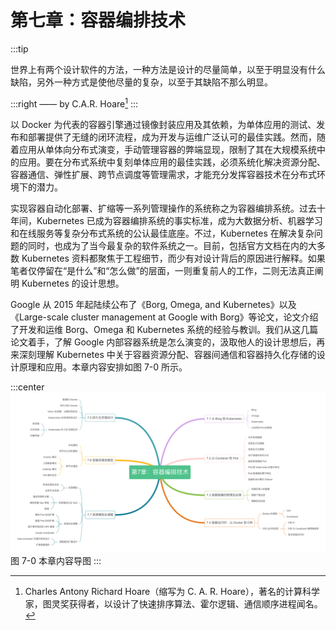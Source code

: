 # 第七章：容器编排技术

:::tip <a/>

世界上有两个设计软件的方法，一种方法是设计的尽量简单，以至于明显没有什么缺陷，另外一种方式是使他尽量的复杂，以至于其缺陷不那么明显。

:::right
—— by C.A.R. Hoare[^1]
:::

以 Docker 为代表的容器引擎通过镜像封装应用及其依赖，为单体应用的测试、发布和部署提供了无缝的闭环流程，成为开发与运维广泛认可的最佳实践。然而，随着应用从单体向分布式演变，手动管理容器的弊端显现，限制了其在大规模系统中的应用。要在分布式系统中复刻单体应用的最佳实践，必须系统化解决资源分配、容器通信、弹性扩展、跨节点调度等管理需求，才能充分发挥容器技术在分布式环境下的潜力。

实现容器自动化部署、扩缩等一系列管理操作的系统称之为容器编排系统。过去十年间，Kubernetes 已成为容器编排系统的事实标准，成为大数据分析、机器学习和在线服务等复杂分布式系统的公认最佳底座。不过，Kubernetes 在解决复杂问题的同时，也成为了当今最复杂的软件系统之一。目前，包括官方文档在内的大多数 Kubernetes 资料都聚焦于工程细节，而少有对设计背后的原因进行解释。如果笔者仅停留在“是什么”和“怎么做”的层面，一则重复前人的工作，二则无法真正阐明 Kubernetes 的设计思想。

Google 从 2015 年起陆续公布了《Borg, Omega, and Kubernetes》以及《Large-scale cluster management at Google with Borg》等论文，论文介绍了开发和运维 Borg、Omega 和 Kubernetes 系统的经验与教训。我们从这几篇论文着手，了解 Google 内部容器系统是怎么演变的，汲取他人的设计思想后，再来深刻理解 Kubernetes 中关于容器资源分配、容器间通信和容器持久化存储的设计原理和应用。本章内容安排如图 7-0 所示。

:::center
  ![](../assets/container-summary.png)<br/>
  图 7-0 本章内容导图
:::

[^1]: Charles Antony Richard Hoare（缩写为 C. A. R. Hoare），著名的计算科学家，图灵奖获得者，以设计了快速排序算法、霍尔逻辑、通信顺序进程闻名。